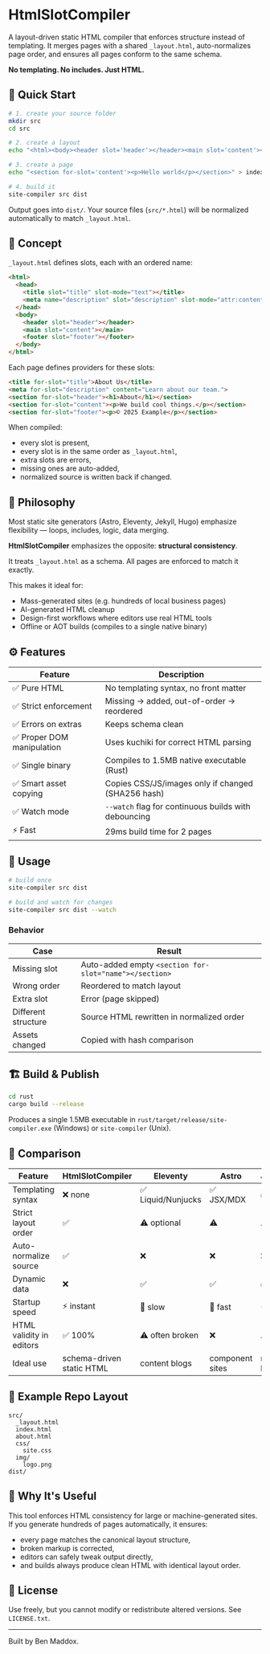 # HtmlSlotCompiler

A layout-driven static HTML compiler that enforces structure instead of templating.
It merges pages with a shared `_layout.html`, auto-normalizes page order, and ensures all pages conform to the same schema.

**No templating. No includes. Just HTML.**

## 🚀 Quick Start

```bash
# 1. create your source folder
mkdir src
cd src

# 2. create a layout
echo "<html><body><header slot='header'></header><main slot='content'></main><footer slot='footer'></footer></body></html>" > _layout.html

# 3. create a page
echo "<section for-slot='content'><p>Hello world</p></section>" > index.html

# 4. build it
site-compiler src dist
```

Output goes into `dist/`.
Your source files (`src/*.html`) will be normalized automatically to match `_layout.html`.

## 🧩 Concept

`_layout.html` defines slots, each with an ordered name:

```html
<html>
  <head>
    <title slot="title" slot-mode="text"></title>
    <meta name="description" slot="description" slot-mode="attr:content">
  </head>
  <body>
    <header slot="header"></header>
    <main slot="content"></main>
    <footer slot="footer"></footer>
  </body>
</html>
```

Each page defines providers for these slots:

```html
<title for-slot="title">About Us</title>
<meta for-slot="description" content="Learn about our team.">
<section for-slot="header"><h1>About</h1></section>
<section for-slot="content"><p>We build cool things.</p></section>
<section for-slot="footer"><p>© 2025 Example</p></section>
```

When compiled:

- every slot is present,
- every slot is in the same order as `_layout.html`,
- extra slots are errors,
- missing ones are auto-added,
- normalized source is written back if changed.

## 🧠 Philosophy

Most static site generators (Astro, Eleventy, Jekyll, Hugo) emphasize flexibility — loops, includes, logic, data merging.

**HtmlSlotCompiler** emphasizes the opposite: **structural consistency**.

It treats `_layout.html` as a schema.
All pages are enforced to match it exactly.

This makes it ideal for:

- Mass-generated sites (e.g. hundreds of local business pages)
- AI-generated HTML cleanup
- Design-first workflows where editors use real HTML tools
- Offline or AOT builds (compiles to a single native binary)

## ⚙️ Features

| Feature | Description |
|---------|-------------|
| ✅ Pure HTML | No templating syntax, no front matter |
| ✅ Strict enforcement | Missing → added, out-of-order → reordered |
| ✅ Errors on extras | Keeps schema clean |
| ✅ Proper DOM manipulation | Uses kuchiki for correct HTML parsing |
| ✅ Single binary | Compiles to 1.5MB native executable (Rust) |
| ✅ Smart asset copying | Copies CSS/JS/images only if changed (SHA256 hash) |
| ✅ Watch mode | `--watch` flag for continuous builds with debouncing |
| ⚡ Fast | 29ms build time for 2 pages |

## 🧰 Usage

```bash
# build once
site-compiler src dist

# build and watch for changes
site-compiler src dist --watch
```

### Behavior

| Case | Result |
|------|--------|
| Missing slot | Auto-added empty `<section for-slot="name"></section>` |
| Wrong order | Reordered to match layout |
| Extra slot | Error (page skipped) |
| Different structure | Source HTML rewritten in normalized order |
| Assets changed | Copied with hash comparison |

## 🏗️ Build & Publish

```bash
cd rust
cargo build --release
```

Produces a single 1.5MB executable in `rust/target/release/site-compiler.exe` (Windows) or `site-compiler` (Unix).

## 🧮 Comparison

| Feature | HtmlSlotCompiler | Eleventy | Astro | Jekyll/Hugo |
|---------|-----------------|----------|-------|-------------|
| Templating syntax | ❌ none | ✅ Liquid/Nunjucks | ✅ JSX/MDX | ✅ Liquid/Go |
| Strict layout order | ✅ | ⚠️ optional | ⚠️ | ⚠️ |
| Auto-normalize source | ✅ | ❌ | ❌ | ❌ |
| Dynamic data | ❌ | ✅ | ✅ | ✅ |
| Startup speed | ⚡ instant | 🐢 slow | 🐇 fast | ⚙️ medium |
| HTML validity in editors | ✅ 100% | ⚠️ often broken | ❌ | ⚠️ |
| Ideal use | schema-driven static HTML | content blogs | component sites | markdown blogs |

## 🧩 Example Repo Layout

```
src/
  _layout.html
  index.html
  about.html
  css/
    site.css
  img/
    logo.png
dist/
```

## 🧠 Why It's Useful

This tool enforces HTML consistency for large or machine-generated sites.
If you generate hundreds of pages automatically, it ensures:

- every page matches the canonical layout structure,
- broken markup is corrected,
- editors can safely tweak output directly,
- and builds always produce clean HTML with identical layout order.

## 📜 License

Use freely, but you cannot modify or redistribute altered versions. See `LICENSE.txt`.

---

Built by Ben Maddox.
